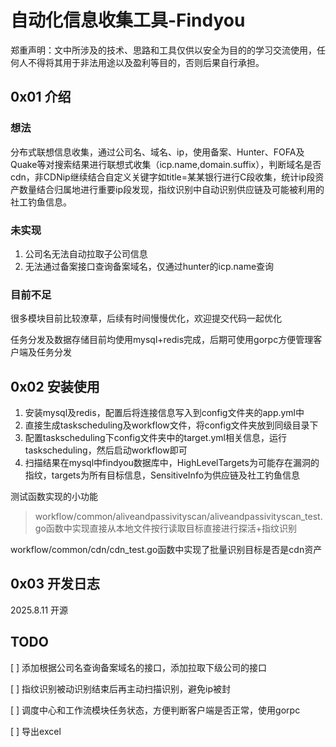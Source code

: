 # 自动化信息收集工具-Findyou

郑重声明：文中所涉及的技术、思路和工具仅供以安全为目的的学习交流使用，任何人不得将其用于非法用途以及盈利等目的，否则后果自行承担。

## 0x01 介绍
### 想法
分布式联想信息收集，通过公司名、域名、ip，使用备案、Hunter、FOFA及Quake等对搜索结果进行联想式收集（icp.name,domain.suffix），判断域名是否cdn，非CDNip继续结合自定义关键字如title=某某银行进行C段收集，统计ip段资产数量结合归属地进行重要ip段发现，指纹识别中自动识别供应链及可能被利用的社工钓鱼信息。

### 未实现
1. 公司名无法自动拉取子公司信息
2. 无法通过备案接口查询备案域名，仅通过hunter的icp.name查询

### 目前不足
很多模块目前比较潦草，后续有时间慢慢优化，欢迎提交代码一起优化

任务分发及数据存储目前均使用mysql+redis完成，后期可使用gorpc方便管理客户端及任务分发

## 0x02 安装使用
1. 安装mysql及redis，配置后将连接信息写入到config文件夹的app.yml中
2. 直接生成taskscheduling及workflow文件，将config文件夹放到同级目录下
3. 配置taskscheduling下config文件夹中的target.yml相关信息，运行taskscheduling，然后启动workflow即可
4. 扫描结果在mysql中findyou数据库中，HighLevelTargets为可能存在漏洞的指纹，targets为所有目标信息，SensitiveInfo为供应链及社工钓鱼信息

测试函数实现的小功能
> workflow/common/aliveandpassivityscan/aliveandpassivityscan_test.go函数中实现直接从本地文件按行读取目标直接进行探活+指纹识别

workflow/common/cdn/cdn_test.go函数中实现了批量识别目标是否是cdn资产


## 0x03 开发日志
2025.8.11 开源

## TODO
[ ] 添加根据公司名查询备案域名的接口，添加拉取下级公司的接口

[ ] 指纹识别被动识别结束后再主动扫描识别，避免ip被封

[ ] 调度中心和工作流模块任务状态，方便判断客户端是否正常，使用gorpc

[ ] 导出excel